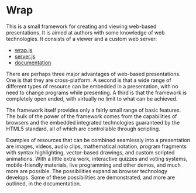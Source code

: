 # Wrap
This is a small framework for creating and viewing web-based presentations.  It
is aimed at authors with some knowledge of web technologies.  It consists of a
viewer and a custom web server:

- [wrap.js](wrap.js)
- [server.js](server.js)
- [documentation](https://csijh.github.io/wrap/)

There are perhaps three major advantages of web-based presentations.  One is
that they are cross-platform. A second is that a wide range of different types
of resource can be embedded in a presentation, with no need to change programs
while presenting.  A third is that the framework is completely open ended, with
virtually no limit to what can be achieved.

The framework itself provides only a fairly small range of basic features.  The
bulk of the power of the framework comes from the capabilities of browsers and
the embedded integrated technologies guaranteed by the HTML5 standard, all of
which are controllable through scripting.

Examples of resources that can be combined seamlessly into a presentation are
images, videos, audio clips, mathematical notation, program fragments with
syntax highlighting, vector-based drawings, and custom scripted animations. With
a little extra work, interactive quizzes and voting systems, mobile-friendly
materials, live programming and other demos, and much more are possible. The
possibilities expand as browser technology develops. Some of these possibilities
are demonstrated, and more are outlined, in the documentation.
